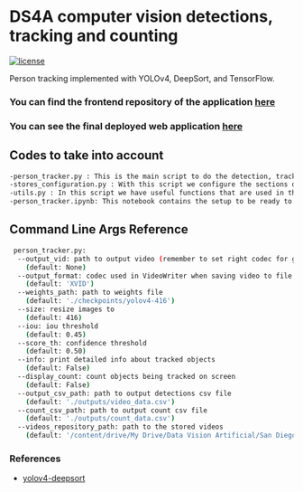 # DS4A computer vision detections, tracking and counting
[![license](https://img.shields.io/github/license/mashape/apistatus.svg)](LICENSE)

Person tracking implemented with YOLOv4, DeepSort, and TensorFlow. 

### You can find the frontend repository of the application [here](https://github.com/nestorsgarzonc/Off_Corss_Front_End)

### You can see the final deployed web application [here](http://ec2-18-217-12-2.us-east-2.compute.amazonaws.com:8050/)

## Codes to take into account
```bash
-person_tracker.py : This is the main script to do the detection, tracking and count of people in the store, and upload the results to the database of the project
-stores_configuration.py : With this script we configure the sections of interest of the store for each camera and the result is the json file stores_sections.json
-utils.py : In this script we have useful functions that are used in the scrit mentioned above.
-person_tracker.ipynb: This notebook contains the setup to be ready to use the person_tracker.py
``` 

## Command Line Args Reference

```bash
 person_tracker.py:
  --output_vid: path to output video (remember to set right codec for given format. e.g. XVID for .avi)
    (default: None)
  --output_format: codec used in VideoWriter when saving video to file
    (default: 'XVID')
  --weights_path: path to weights file
    (default: './checkpoints/yolov4-416')
  --size: resize images to
    (default: 416)
  --iou: iou threshold
    (default: 0.45)
  --score_th: confidence threshold
    (default: 0.50)
  --info: print detailed info about tracked objects
    (default: False)
  --display_count: count objects being tracked on screen
    (default: False)
  --output_csv_path: path to output detections csv file
    (default: './outputs/video_data.csv')
  --count_csv_path: path to output count csv file
    (default: './outputs/count_data.csv')
  --videos_repository_path: path to the stored videos
    (default: '/content/drive/My Drive/Data Vision Artificial/San Diego/Videos')
```

### References  

  * [yolov4-deepsort](https://github.com/theAIGuysCode/yolov4-deepsort)